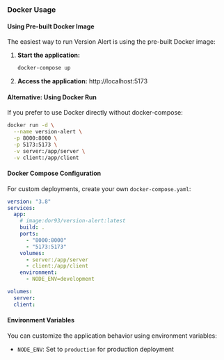 ### Docker Usage

#### Using Pre-built Docker Image

The easiest way to run Version Alert is using the pre-built Docker image:

1. **Start the application:**

   ```bash
   docker-compose up
   ```

2. **Access the application:**
   http://localhost:5173

#### Alternative: Using Docker Run

If you prefer to use Docker directly without docker-compose:

```bash
docker run -d \
  --name version-alert \
  -p 8000:8000 \
  -p 5173:5173 \
  -v server:/app/server \
  -v client:/app/client

```

#### Docker Compose Configuration

For custom deployments, create your own `docker-compose.yaml`:

```yaml
version: "3.8"
services:
  app:
    # image:dor93/version-alert:latest
    build: .
    ports:
      - "8000:8000"
      - "5173:5173"
    volumes:
      - server:/app/server
      - client:/app/client
    environment:
      - NODE_ENV=development

volumes:
  server:
  client:
```

#### Environment Variables

You can customize the application behavior using environment variables:

- `NODE_ENV`: Set to `production` for production deployment
